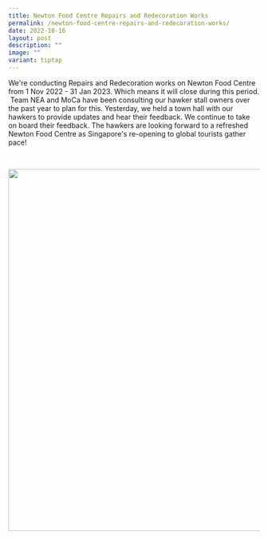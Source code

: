 ```yaml
---
title: Newton Food Centre Repairs and Redecoration Works
permalink: /newton-food-centre-repairs-and-redecoration-works/
date: 2022-10-16
layout: post
description: ""
image: ""
variant: tiptap
---
```

<p>We're conducting Repairs and Redecoration works on Newton Food Centre
from 1 Nov 2022 - 31 Jan 2023. Which means it will close during this period.
&nbsp;Team NEA and MoCa have been consulting our hawker stall owners over
the past year to plan for this. Yesterday, we held a town hall with our
hawkers to provide updates and hear their feedback. We continue to take
on board their feedback. The hawkers are looking forward to a refreshed
Newton Food Centre as Singapore's re-opening to global tourists gather
pace!</p>
<p>
<br>
</p>
<div class="isomer-image-wrapper">
<img style="width: 725px; color: rgb(0, 0, 0); font-family: system-ui, -apple-system, &quot;system-ui&quot;, &quot;Segoe UI&quot;, Roboto, Oxygen, Ubuntu, Cantarell, &quot;Open Sans&quot;, &quot;Helvetica Neue&quot;, sans-serif; font-size: medium; font-style: normal; font-variant-ligatures: normal; font-variant-caps: normal; font-weight: 400; letter-spacing: normal; orphans: 2; text-align: start; text-indent: 0px; text-transform: none; widows: 2; word-spacing: 0px; -webkit-text-stroke-width: 0px; white-space: normal; text-decoration-thickness: initial; text-decoration-style: initial; text-decoration-color: initial;" height="auto" width="100%" src="https://moca.sgp1.cdn.digitaloceanspaces.com/Upgrade%20%26%20Plans/634d055e89c3505bd973b8b8_310827045_514706360475128_6588420488988675204_n.webp">
</div>
<p></p>